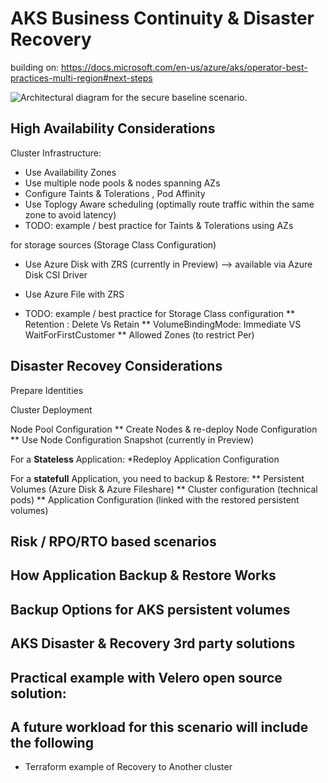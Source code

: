 # AKS Business Continuity & Disaster Recovery


building on: https://docs.microsoft.com/en-us/azure/aks/operator-best-practices-multi-region#next-steps

![Architectural diagram for the secure baseline scenario.](./media/AKS-private-cluster-scenario.jpg)

## High Availability Considerations
Cluster Infrastructure:
* Use Availability Zones
* Use multiple node pools & nodes spanning AZs
* Configure Taints & Tolerations , Pod Affinity
* Use Toplogy Aware scheduling (optimally route traffic within the same zone to avoid latency)
* TODO: example / best practice for Taints & Tolerations using AZs

for storage sources (Storage Class Configuration)
* Use Azure Disk with ZRS (currently in Preview) --> available via Azure Disk CSI Driver
* Use Azure File with ZRS


* TODO: example / best practice for Storage Class configuration 
** Retention : Delete Vs Retain 
** VolumeBindingMode: Immediate VS WaitForFirstCustomer 
** Allowed Zones (to restrict Per)


## Disaster Recovey Considerations

Prepare Identities

Cluster Deployment

Node Pool Configuration
** Create Nodes & re-deploy Node Configuration
** Use Node Configuration Snapshot (currently in Preview)

For a **Stateless** Application: 
*Redeploy Application Configuration 

For a **statefull** Application, you need to backup & Restore:
** Persistent Volumes (Azure Disk & Azure Fileshare)
** Cluster configuration (technical pods)
** Application Configuration (linked with the restored persistent volumes)

## Risk / RPO/RTO based scenarios

## How Application Backup & Restore Works

## Backup Options for AKS persistent volumes

## AKS Disaster & Recovery 3rd party solutions 

## Practical example with Velero open source solution:


## A future workload for this scenario will include the following 
* Terraform example of Recovery to Another cluster

